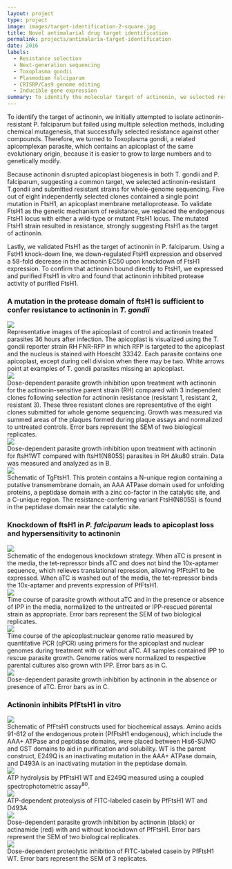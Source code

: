 ```yaml
---
layout: project
type: project
image: images/target-identification-2-square.jpg
title: Novel antimalarial drug target identification
permalink: projects/antimalaria-target-identification
date: 2016
labels:
  - Resistance selection
  - Next-generation sequencing
  - Toxoplasma gondii
  - Plasmodium falciparum
  - CRISRP/Cas9 genome editing
  - Inducible gene expression
summary: To identify the molecular target of actinonin, we selected resistant mutants in Toxoplasma gondii that could survive high amounts of drug.
---
```


To identify the target of actinonin, we initially  attempted to isolate actinonin-resistant P. falciparum but failed using multiple selection methods, including chemical mutagenesis, that successfully selected resistance against other compounds. Therefore, we turned to Toxoplasma gondii, a related apicomplexan parasite, which contains an apicoplast of the same evolutionary origin, because it is easier to grow to large numbers and to genetically modify. 

Because actinonin disrupted apicoplast biogenesis in both T. gondii and P. falciparum, suggesting a common target, we selected actinonin-resistant T.gondii and submitted resistant strains for whole-genome sequencing. Five out of eight independently selected clones contained a single point mutation in FtsH1, an apicoplast membrane metalloprotease. To validate FtsH1 as the genetic mechanism of resistance, we replaced the endogenous FtsH1 locus with either a wild-type or mutant FtsH1 locus. The mutated FtsH1 strain resulted in resistance, strongly suggesting FtsH1 as the target of actinonin. 

Lastly, we validated FtsH1 as the target of actinonin in P. falciparum. Using a FstH1 knock-down line, we  down-regulated FtsH1 expression and observed a 58-fold decrease in the actinonin EC50 upon knockdown of FtsH1 expression. To confirm that actinonin bound directly to FtsH1, we expressed and purified FtsH1 in vitro and found that actinonin inhibited protease activity of purified FtsH1. 

### A mutation in the protease domain of ftsH1 is sufficient to confer resistance to actinonin in <em>T. gondii</em>

<div class="ui segments">
  <div class="ui segment">
    <img class="ui large centered image" src="../images/Figure-2a.png">
  </div>
  <div class="ui secondary segment">
  Representative images of the apicoplast of control and actinonin treated parasites 36 hours after infection. The apicoplast is visualized using the T. gondii reporter strain RH FNR-RFP in which RFP is targeted to the apicoplast and the nucleus is stained with Hoescht 33342. Each parasite contains one apicoplast, except during cell division when there may be two. White arrows point at examples of T. gondii parasites missing an apicoplast.
  </div>
</div>  
  
<div class="ui segments">
  <div class="ui segment">
    <img class="ui large centered image" src="../images/Figure-2b.png">
  </div>
  <div class="ui secondary segment">
  Dose-dependent parasite growth inhibition upon treatment with actinonin for the actinonin-sensitive parent strain (RH) compared with 3 independent clones following selection for actinonin resistance (resistant 1, resistant 2, resistant 3). These three resistant clones are representative of the eight clones submitted for whole genome sequencing. Growth was measured via summed areas of the plaques formed during plaque assays and normalized to untreated controls. Error bars represent the SEM of two biological replicates.
  </div>
</div> 
   
<div class="ui segments">
  <div class="ui segment">
    <img class="ui large centered image" src="../images/Figure-2c.png">
  </div>
  <div class="ui secondary segment">
  Dose-dependent parasite growth inhibition upon treatment with actinonin for ftsH1WT compared with ftsH1(N805S) parasites in RH Δku80 strain. Data was measured and analyzed as in B.
  </div>
</div>  
     
<div class="ui segments">
  <div class="ui segment">
     <img class="ui large centered image" src="../images/Figure-2d.png">
  </div>
  <div class="ui secondary segment">
  Schematic of TgFtsH1. This protein contains a N-unique region containing a putative transmembrane domain, an AAA ATPase domain used for unfolding proteins, a peptidase domain with a zinc co-factor in the catalytic site, and a C-unique region. The resistance-conferring variant FtsH(N805S) is found in the peptidase domain near the catalytic site.
  </div>
</div>  

### Knockdown of ftsH1 in <em>P. falciparum</em> leads to apicoplast loss and hypersensitivity to actinonin

<div class="ui segments">
  <div class="ui segment">
     <img class="ui large centered image" src="../images/Figure-3a.png">
  </div>
  <div class="ui secondary segment">
  Schematic of the endogenous knockdown strategy. When aTC is present in the media, the tet-repressor binds aTC and does not bind the 10x-aptamer sequence, which relieves translational repression, allowing PfFtsH1 to be expressed. When aTC is washed out of the media, the tet-repressor binds the 10x-aptamer and prevents expression of PfFtsH1.
  </div>
</div> 

<div class="ui segments">
  <div class="ui segment">
     <img class="ui large centered image" src="../images/Figure-3b.png">
  </div>
  <div class="ui secondary segment">
  Time course of parasite growth without aTC and in the presence or absence of IPP in the media, normalized to the untreated or IPP-rescued parental strain as appropriate. Error bars represent the SEM of two biological replicates.
  </div>
</div>  

<div class="ui segments">
  <div class="ui segment">
     <img class="ui large centered image" src="../images/Figure-3c.png">
  </div>
  <div class="ui secondary segment">
  Time course of the apicoplast:nuclear genome ratio measured by quantitative PCR (qPCR) using primers for the apicoplast and nuclear genomes during treatment with or without aTC. All samples contained IPP to rescue parasite growth. Genome ratios were normalized to respective parental cultures also grown with IPP. Error bars as in C.
  </div>
</div>  

<div class="ui segments">
  <div class="ui segment">
     <img class="ui large centered image" src="../images/Figure-3d.png">
  </div>
  <div class="ui secondary segment">
  Dose-dependent parasite growth inhibition by actinonin in the absence or presence of aTC. Error bars as in C. 
  </div>
</div> 

### Actinonin inhibits PfFtsH1 in vitro

<div class="ui segments">
  <div class="ui segment">
     <img class="ui large centered image" src="../images/Figure-4a.png">
  </div>
  <div class="ui secondary segment">
  Schematic of PfFtsH1 constructs used for biochemical assays. Amino acids 91-612 of the endogenous protein (PfFtsH1 endogenous), which include the AAA+ ATPase and peptidase domains, were placed between His6-SUMO and GST domains to aid in purification and solubility. WT is the parent construct, E249Q is an inactivating mutation in the AAA+ ATPase domain, and D493A is an inactivating mutation in the peptidase domain.
  </div>
</div> 

<div class="ui segments">
  <div class="ui segment">
     <img class="ui large centered image" src="../images/Figure-4b.png">
  </div>
  <div class="ui secondary segment">
  ATP hydrolysis by PfFtsH1 WT and E249Q measured using a coupled spectrophotometric assay<sup>80</sup>.
  </div>
</div>  

<div class="ui segments">
  <div class="ui segment">
     <img class="ui large centered image" src="../images/Figure-4c.png">
  </div>
  <div class="ui secondary segment">
  ATP-dependent proteolysis of FITC-labeled casein by PfFtsH1 WT and D493A
  </div>
</div>  

<div class="ui segments">
  <div class="ui segment">
     <img class="ui large centered image" src="../images/Figure-4d.png">
  </div>
  <div class="ui secondary segment">
  Dose-dependent parasite growth inhibition by actinonin (black) or actinamide (red) with and without knockdown of PfFtsH1. Error bars represent the SEM of two biological replicates.
  </div>
</div> 

<div class="ui segments">
  <div class="ui segment">
     <img class="ui large centered image" src="../images/Figure-4e.png">
  </div>
  <div class="ui secondary segment">
  Dose-dependent proteolytic inhibition of FITC-labeled casein by PfFtsH1 WT. Error bars represent the SEM of 3 replicates.
  </div>
</div> 
